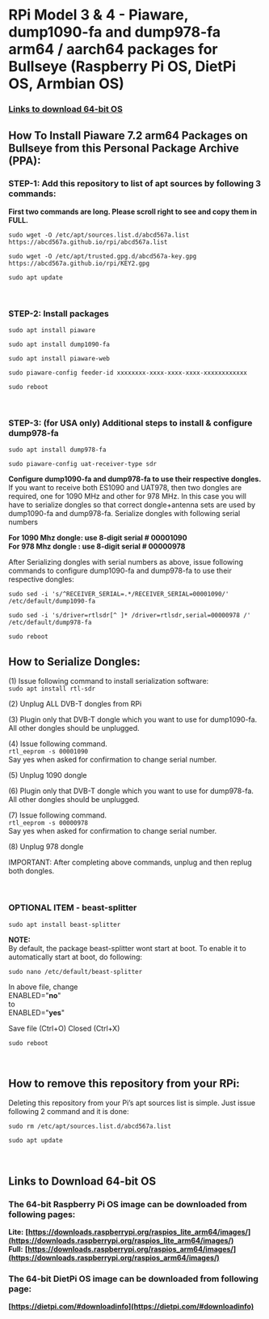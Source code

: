 # RPi Model 3 & 4 - Piaware, dump1090-fa and dump978-fa arm64 / aarch64 packages for Bullseye (Raspberry Pi OS, DietPi OS, Armbian OS)
### [Links to download 64-bit OS](https://github.com/abcd567a/rpi/blob/master/README.md#links-to-download-64-bit-os-)
## How To Install Piaware 7.2 arm64 Packages on Bullseye from this Personal Package Archive (PPA):


### STEP-1: Add this repository to list of apt sources by following 3 commands:
**First two commands are long. Please scroll right to see and copy them in FULL.** 
```
sudo wget -O /etc/apt/sources.list.d/abcd567a.list https://abcd567a.github.io/rpi/abcd567a.list
```
```
sudo wget -O /etc/apt/trusted.gpg.d/abcd567a-key.gpg https://abcd567a.github.io/rpi/KEY2.gpg
```
```
sudo apt update  
```

</br>

### STEP-2: Install packages
```
sudo apt install piaware  
```
```
sudo apt install dump1090-fa  
```
```
sudo apt install piaware-web  
```
```
sudo piaware-config feeder-id xxxxxxxx-xxxx-xxxx-xxxx-xxxxxxxxxxxx 
```
```
sudo reboot 
```

&nbsp;

### STEP-3: (for USA only) Additional steps to install & configure dump978-fa

```
sudo apt install dump978-fa  
```
```
sudo piaware-config uat-receiver-type sdr  
```

**Configure dump1090-fa and dump978-fa to use their respective dongles.**
If you want to receive both ES1090 and UAT978, then two dongles are required, one for 1090 MHz and other for 978 MHz. In this case you will have to serialize dongles so that correct dongle+antenna sets are used by dump1090-fa and dump978-fa.
Serialize dongles with following serial numbers </br>

**For 1090 Mhz dongle: use 8-digit serial # 00001090** </br>
**For 978 Mhz dongle : use 8-digit serial # 00000978** </br>

After Serializing dongles with serial numbers as above, issue following commands to configure dump1090-fa and dump978-fa to use their respective dongles:

```
sudo sed -i 's/^RECEIVER_SERIAL=.*/RECEIVER_SERIAL=00001090/' /etc/default/dump1090-fa  
```
```
sudo sed -i 's/driver=rtlsdr[^ ]* /driver=rtlsdr,serial=00000978 /' /etc/default/dump978-fa  
```  
```
sudo reboot 
```

## How to Serialize Dongles:
(1) Issue following command to install serialization software: </br>
`sudo apt install rtl-sdr ` </br>

(2) Unplug ALL DVB-T dongles from RPi

(3) Plugin only that DVB-T dongle which you want to use for dump1090-fa. All other dongles should be unplugged.

(4) Issue following command. </br>
`rtl_eeprom -s 00001090 ` </br>
Say yes when asked for confirmation to change serial number.


(5) Unplug 1090 dongle

(6) Plugin only that DVB-T dongle which you want to use for dump978-fa. All other dongles should be unplugged.

(7) Issue following command. </br>
`rtl_eeprom -s 00000978 ` </br>
Say yes when asked for confirmation to change serial number.


(8) Unplug 978 dongle

IMPORTANT: After completing above commands, unplug and then replug both dongles.

&nbsp;

### OPTIONAL ITEM - beast-splitter
```
sudo apt install beast-splitter
```

**NOTE:** </br>
By default, the package beast-splitter wont start at boot. To enable it to automatically start at boot, do following:</br>
```
sudo nano /etc/default/beast-splitter  
```

In above file, change </br>
ENABLED="**no**" </br>
to </br>
ENABLED="**yes**" </br>

Save file (Ctrl+O) Closed (Ctrl+X) </br>

```
sudo reboot  
```

&nbsp;
## How to remove this repository from your RPi:

Deleting this repository from your Pi’s apt sources list is simple. Just issue following 2 command and it is done:

```
sudo rm /etc/apt/sources.list.d/abcd567a.list 
```
```
sudo apt update 
```


</br>

## Links to Download 64-bit OS </br>
### The 64-bit Raspberry Pi OS image can be downloaded from following pages: 
**Lite:** **[https://downloads.raspberrypi.org/raspios_lite_arm64/images/](https://downloads.raspberrypi.org/raspios_lite_arm64/images/)** </br>
**Full:** **[https://downloads.raspberrypi.org/raspios_arm64/images/](https://downloads.raspberrypi.org/raspios_arm64/images/)** </br>

### The 64-bit DietPi OS image can be downloaded from following page:
**[https://dietpi.com/#downloadinfo](https://dietpi.com/#downloadinfo)** </br>


&nbsp;
